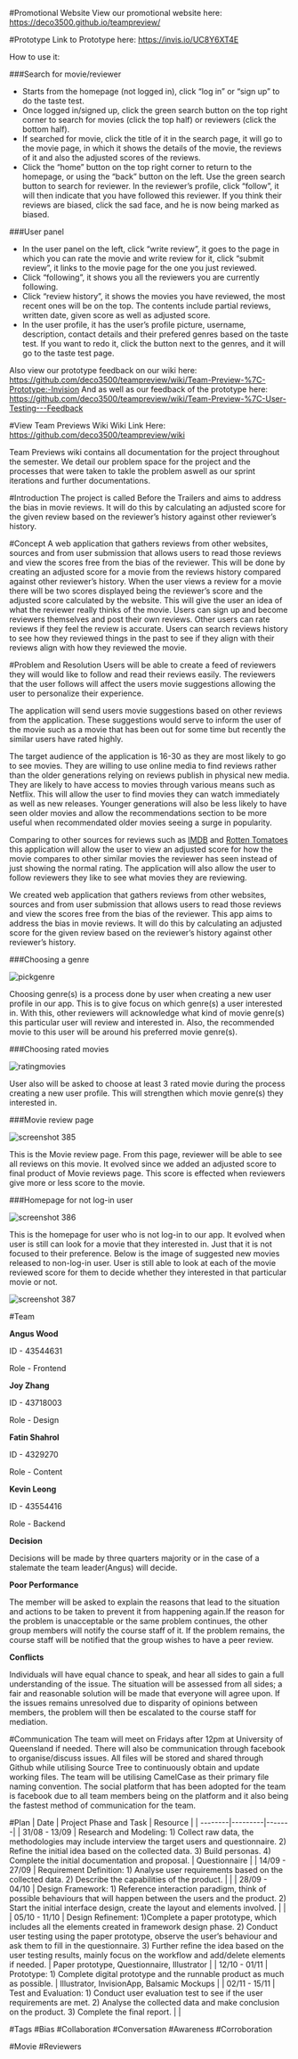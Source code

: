 #Promotional Website
View our promotional website here: https://deco3500.github.io/teampreview/

#Prototype
Link to Prototype here: https://invis.io/UC8Y6XT4E 

How to use it:

###Search for movie/reviewer
+ Starts from the homepage (not logged in), click “log in” or “sign up” to do the taste test.
+ Once logged in/signed up, click the green search button on the top right corner to search for movies (click the top half) or reviewers   (click the bottom half).
+  If searched for movie, click the title of it in the search page, it will go to the movie page, in which it shows the details of the     movie, the reviews of it and also the adjusted scores of the reviews.
+  Click the “home” button on the top right corner to return to the homepage, or using the “back” button on the left.
  Use the green search button to search for reviewer. In the reviewer’s profile, click “follow”, it will then indicate that you have       followed this reviewer. If you think their reviews are biased, click the sad face, and he is now being marked as biased.
  
###User panel
+ In the user panel on the left, click “write review”, it goes to the page in which you can rate the movie and write review for it, click “submit review”, it links to the movie page for the one you just reviewed.
+ Click “following”, it shows you all the reviewers you are currently following.
+ Click “review history”, it shows the movies you have reviewed, the most recent ones will be on the top. The contents include partial reviews, written date, given score as well as adjusted score.
+ In the user profile, it has the user’s profile picture, username, description, contact details and their prefered genres based on the taste test. If you want to redo it, click the button next to the genres, and it will go to the taste test page.


Also view our prototype feedback on our wiki here: https://github.com/deco3500/teampreview/wiki/Team-Preview-%7C-Prototype:-Invision
And as well as our feedback of the prototype here: https://github.com/deco3500/teampreview/wiki/Team-Preview-%7C-User-Testing---Feedback

#View Team Previews Wiki
Wiki Link Here: https://github.com/deco3500/teampreview/wiki

Team Previews wiki contains all documentation for the project throughout the semester. We detail our problem space for the project and the processes that were taken to takle the problem aswell as our sprint iterations and further documentations.






#Introduction
The project is called Before the Trailers and aims to address the bias in movie reviews. It will do this by calculating an adjusted score for the given review based on the reviewer’s history against other reviewer’s history.

#Concept
A web application that gathers reviews from other websites, sources and from user submission that allows users to read those reviews and view the scores free from the bias of the reviewer. This will be done by creating an adjusted score for a movie from the reviews history compared against other reviewer’s history. When the user views a review for a movie there will be two scores displayed being the reviewer’s score and the adjusted score calculated by the website. This will give the user an idea of what the reviewer really thinks of the movie. Users can sign up and become reviewers themselves and post their own reviews. Other users can rate reviews if they feel the review is accurate. Users can search reviews history to see how they reviewed things in the past to see if they align with their reviews align with how they reviewed the movie.

#Problem and Resolution
Users will be able to create a feed of reviewers they will would like to follow and read their reviews easily. The reviewers that the user follows will affect the users movie suggestions allowing the user to personalize their experience.

The application will send users movie suggestions based on other reviews from the application. These suggestions would serve to inform the user of the movie such as a movie that has been out for some time but recently the similar users have rated highly. 

The target audience of the application is 16-30 as they are most likely to go to see movies. They are willing to use online media to find reviews rather than the older generations relying on reviews publish in physical new media. They are likely to have access to movies through various means such as Netflix. This will allow the user to find movies they can watch immediately  as well as new releases. Younger generations will also be less likely to have seen older movies and allow the recommendations section to be more useful when recommendated older movies seeing a surge in popularity.

Comparing to other sources for reviews such as [IMDB](http://www.imdb.com/) and [Rotten Tomatoes](https://www.rottentomatoes.com/) this application will allow the user to view an adjusted score for how the movie compares to other similar movies the reviewer has seen instead of just showing the normal rating. The application will also allow the user to follow reviewers they like to see what movies they are reviewing.

We created web application that gathers reviews from other websites, sources and from user submission that allows users to read those reviews and view the scores free from the bias of the reviewer. This app aims to address the bias in movie reviews. It will do this by calculating an adjusted score for the given review based on the reviewer’s history against other reviewer’s history.

###Choosing a genre

![pickgenre](https://cloud.githubusercontent.com/assets/12963262/19501389/804b029e-95e8-11e6-9e15-6d8a56e76947.jpg)

Choosing genre(s) is a process done by user when creating a new user profile in our app. This is to give focus on which genre(s) a user interested in. With this, other reviewers will acknowledge what kind of movie genre(s) this particular user will review and interested in. Also, the recommended movie to this user will be around his preferred movie genre(s).    

###Choosing rated movies

![ratingmovies](https://cloud.githubusercontent.com/assets/12963262/19501390/81d113c4-95e8-11e6-93e8-afe9c1e8869d.jpg)

User also will be asked to choose at least 3 rated movie during the process creating a new user profile. This will strengthen which movie genre(s) they interested in.

###Movie review page

![screenshot 385](https://cloud.githubusercontent.com/assets/13569667/19827037/80074050-9ddf-11e6-9152-2c6f69a47fb7.png)

This is the Movie review page. From this page, reviewer will be able to see all reviews on this movie. It evolved since we added an adjusted score to final product of Movie reviews page. This score is effected when reviewers give more or less score to the movie. 

###Homepage for not log-in user

![screenshot 386](https://cloud.githubusercontent.com/assets/13569667/19827168/a5ccbd8e-9de3-11e6-81e5-9e583b138282.png)

This is the homepage for user who is not log-in to our app. It evolved when user is still can look for a movie that they interested in. Just that it is not focused to their preference. Below is the image of suggested new movies released to non-log-in user. User is still able to look at each of the movie reviewed score for them to decide whether they interested in that particular movie or not. 

![screenshot 387](https://cloud.githubusercontent.com/assets/13569667/19827169/a99f6a10-9de3-11e6-887f-5c72a0577d60.png)


#Team

__Angus Wood__

ID - 43544631

Role - Frontend

__Joy Zhang__

ID - 43718003

Role - Design

__Fatin Shahrol__

ID - 4329270

Role - Content

__Kevin Leong__

ID - 43554416

Role - Backend

__Decision__

Decisions will be made by three quarters majority or in the case of a stalemate the team leader(Angus) will decide. 

__Poor Performance__

The member will be asked to explain the reasons that lead to the situation and actions to be taken to prevent it from happening again.If the reason for the problem is unacceptable or the same problem continues, the other group members will notify the course staff of it. If the problem remains, the course staff will be notified that the group wishes to have a peer review.

__Conflicts__

Individuals will have equal chance to speak, and hear all sides to gain a full understanding of the issue. The situation will be assessed from all sides; a fair and reasonable solution will be made that everyone will agree upon. If the issues remains unresolved due to disparity of opinions between members, the problem will then be escalated to the course staff for mediation.

#Communication
The team will meet on Fridays after 12pm at University of Queensland if needed. There will also be communication through facebook to organise/discuss issues. All files will be stored and shared through Github while utilising Source Tree to continuously obtain and update working files. The team will be utilising CamelCase as their primary file naming convention. The social platform that has been adopted for the team is facebook due to all team members being on the platform and it also being the fastest method of communication for the team.

#Plan
| Date    | Project Phase and Task    | Resource |
| --------|---------|-------|
| 31/08 - 13/09 | Research and Modeling: 1) Collect raw data, the methodologies may include interview the target users and questionnaire. 2) Refine the initial idea based on the collected data. 3) Build personas. 4) Complete the initial documentation and proposal.   | Questionnaire    |
| 14/09 - 27/09 | Requirement Definition: 1) Analyse user requirements based on the collected data. 2) Describe the capabilities of the product.   |     |
| 28/09 - 04/10 | Design Framework: 1) Reference interaction paradigm, think of possible behaviours that will happen between the users and the product. 2) Start the initial interface design, create the layout and elements involved.   |     |
| 05/10 - 11/10 | Design Refinement: 1)Complete a paper prototype, which includes all the elements created in framework design phase. 2) Conduct user testing using the paper prototype, observe the user’s behaviour and ask them to fill in the questionnaire. 3) Further refine the idea based on the user testing results, mainly focus on the workflow and add/delete elements if needed.   | Paper prototype, Questionnaire, Illustrator    |
| 12/10 - 01/11 | Prototype: 1) Complete digital prototype and the runnable product as much as possible.   | Illustrator, InvisionApp, Balsamic Mockups    |
| 02/11 - 15/11 | Test and Evaluation: 1) Conduct user evaluation test to see if the user requirements are met. 2) Analyse the collected data and make conclusion on the product. 3) Complete the final report.   |     |

#Tags
\#Bias \#Collaboration \#Conversation \#Awareness \#Corroboration

\#Movie \#Reviewers
